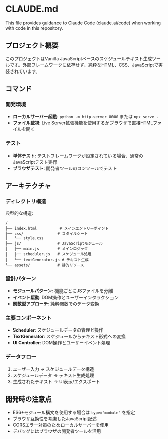 # CLAUDE.md

This file provides guidance to Claude Code (claude.ai/code) when working with code in this repository.

## プロジェクト概要

このプロジェクトはVanilla JavaScriptベースのスケジュールテキスト生成ツールです。外部フレームワークに依存せず、純粋なHTML、CSS、JavaScriptで実装されています。

## コマンド

### 開発環境
- **ローカルサーバー起動**: `python -m http.server 8000` または `npx serve .`
- **ファイル監視**: Live Server拡張機能を使用するかブラウザで直接HTMLファイルを開く

### テスト
- **単体テスト**: テストフレームワークが設定されている場合、通常のJavaScriptテスト実行
- **ブラウザテスト**: 開発者ツールのコンソールでテスト

## アーキテクチャ

### ディレクトリ構造
典型的な構造:
```
/
├── index.html          # メインエントリーポイント
├── css/               # スタイルシート
│   └── style.css
├── js/                # JavaScriptモジュール
│   ├── main.js        # メインロジック
│   ├── scheduler.js   # スケジュール処理
│   └── textGenerator.js # テキスト生成
└── assets/            # 静的リソース
```

### 設計パターン
- **モジュールパターン**: 機能ごとにJSファイルを分離
- **イベント駆動**: DOM操作とユーザーインタラクション
- **関数型アプローチ**: 純粋関数でのデータ変換

### 主要コンポーネント
- **Scheduler**: スケジュールデータの管理と操作
- **TextGenerator**: スケジュールからテキスト形式への変換
- **UI Controller**: DOM操作とユーザーイベント処理

### データフロー
1. ユーザー入力 → スケジュールデータ構造
2. スケジュールデータ → テキスト生成処理
3. 生成されたテキスト → UI表示/エクスポート

## 開発時の注意点

- ES6+モジュール構文を使用する場合は `type="module"` を指定
- ブラウザ互換性を考慮したJavaScript記述
- CORSエラー対策のためローカルサーバーを使用
- デバッグにはブラウザの開発者ツールを活用
